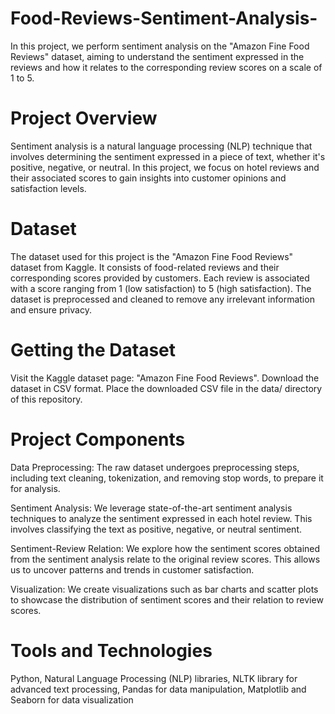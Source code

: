 # Food-Reviews-Sentiment-Analysis-
In this project, we perform sentiment analysis on the "Amazon Fine Food Reviews" dataset, aiming to understand the sentiment expressed in the reviews and how it relates to the corresponding review scores on a scale of 1 to 5.

# Project Overview
Sentiment analysis is a natural language processing (NLP) technique that involves determining the sentiment expressed in a piece of text, whether it's positive, negative, or neutral. In this project, we focus on hotel reviews and their associated scores to gain insights into customer opinions and satisfaction levels.

# Dataset
The dataset used for this project is the "Amazon Fine Food Reviews" dataset from Kaggle. It consists of food-related reviews and their corresponding scores provided by customers. Each review is associated with a score ranging from 1 (low satisfaction) to 5 (high satisfaction). The dataset is preprocessed and cleaned to remove any irrelevant information and ensure privacy.

# Getting the Dataset
Visit the Kaggle dataset page: "Amazon Fine Food Reviews".
Download the dataset in CSV format.
Place the downloaded CSV file in the data/ directory of this repository.

# Project Components
Data Preprocessing: The raw dataset undergoes preprocessing steps, including text cleaning, tokenization, and removing stop words, to prepare it for analysis.

Sentiment Analysis: We leverage state-of-the-art sentiment analysis techniques to analyze the sentiment expressed in each hotel review. This involves classifying the text as positive, negative, or neutral sentiment.

Sentiment-Review Relation: We explore how the sentiment scores obtained from the sentiment analysis relate to the original review scores. This allows us to uncover patterns and trends in customer satisfaction.

Visualization: We create visualizations such as bar charts and scatter plots to showcase the distribution of sentiment scores and their relation to review scores.

# Tools and Technologies
Python, 
Natural Language Processing (NLP) libraries, 
NLTK library for advanced text processing, 
Pandas for data manipulation, 
Matplotlib and Seaborn for data visualization
